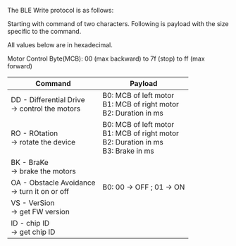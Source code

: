 The BLE Write protocol is as follows:

Starting with command of two characters. Following is payload with the size specific to the command.

All values below are in hexadecimal.

Motor Control Byte(MCB):
00 (max backward) to 7f (stop) to ff (max forward)

Command | Payload |
--- | --- | 
DD - Differential Drive  <br> -> control the motors |  B0: MCB of left motor  <br> B1: MCB of right motor <br> B2: Duration in ms| 
RO - ROtation <br> -> rotate the device |  B0: MCB of left motor  <br> B1: MCB of right motor <br> B2: Duration in ms <br> B3: Brake in ms| 
BK - BraKe  <br> -> brake the motors |  | 
OA - Obstacle Avoidance <br> -> turn it on or off | B0: 00 -> OFF ; 01 -> ON | 
VS - VerSion  <br> -> get FW version |  | 
ID - chip ID <br> -> get chip ID |  | 
